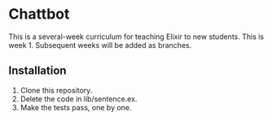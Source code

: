 # Chattbot

This is a several-week curriculum for teaching Elixir to new students. This is week 1. Subsequent weeks will be added as branches. 





## Installation

1. Clone this repository. 
2. Delete the code in lib/sentence.ex. 
3. Make the tests pass, one by one. 
